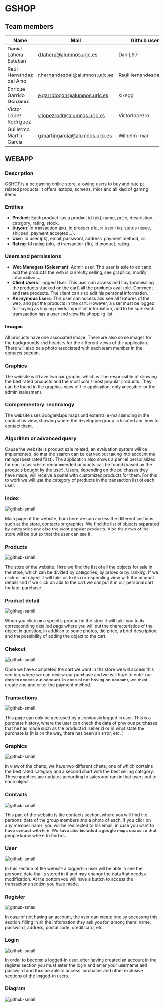 # GSHOP

## Team members

| Name | Mail | Github user|
|--------|--------|------------|
|Daniel Lahera Esteban| d.lahera@alumnos.urjc.es | DaniL97 |
|Raúl Hernández del Amo| r.hernandezdel@alumnos.urjc.es | RaulHernandezdelAmo |
|Enrique Garrido Gónzalez | e.garridogon@alumnos.urjc.es | kikegg |
|Víctor López Rodríguez | v.lopezrodr@alumnos.urjc.es | Victorlopezro |
|Guillermo Martín García | g.martingarcia@alumnos.urjc.es | Wilhelm-mar |

## WEBAPP

### Description

GSHOP is a pc gaming online store, allowing users to buy and rate pc related products. It offers laptops, screens, mice and all kind of gaming items.

### Entities

* **Product**: Each product has a product id (pk), name, price, description, category, rating, stock.
* **Buyout**: Id transaction (pk), id product (fk), id user (fk), status (issue, shipped, payment accepted...).
* **User**: Id user (pk), email, password, address, payment method, rol.
* **Rating**: Id rating (pk), id transaction (fk), id product, rating.

### Users and permissions

* **Web Managers (Salesman)**: Admin user. This user is able to edit and add the products the web is currently selling, see graphics, modify information ...
* **Client Users**: Logged User. This user can access and buy (processing the products stacked on the cart) all the products available. Comment and rate products. The client can also edit his personal information.  
* **Anonymous Users**: This user can access and see all features of the web, and put the products in the cart. However, a user must be logged for buying as buying needs important information, and to be sure each transsaction has a user and view his shopping list.  

### Images

All products have one associated image. There are also some images for the backgrounds and headers for the different views of the application. There will also be a photo associated with each team member in the contacts section.

### Graphics

The website will have two bar graphs, which will be responsible of showing the best rated products and the most sold / most popular products. They can be found in the graphics view of the application, only accesible for the admin (salesman). 

### Complementary Technology

The website uses GoogleMaps maps and external e-mail sending in the contact us view, showing where the developper group is located and how to contact them.

### Algorithm or advanced query

Cause the website is product sale related, an evaluation system will be implemented, so that the search can be carried out taking into account the ratings (best rated first). The application also shows a pannel personalized for each user where recommended products can be found (based on the products bought by the user).
Users, depending on the purchases they have made, will receive a panel with customized products for them.
For this to work we will use the category of products in the transaction list of each user.

### Index
![github-small](https://github.com/CodeURJC-DAW-2019-20/webapp14/blob/develop/imagereadme/Index.png)

Main page of the website, from here we can access the different sections such as the store, contacts or graphics. We find the list of objects separated by categories and also the most popular products. Also the news of the store will be put so that the user can see it.


### Products
![github-small](https://github.com/CodeURJC-DAW-2019-20/webapp14/blob/develop/imagereadme/Products.png)

The store of the website. Here we find the list of all the objects for sale in the store, which can be divided by categories, by prices or by ranking. If we click on an object it will take us to its corresponding view with the product details and if we click on add to the cart we can put it in our personal cart for later purchase.

### Product detail
![githug-samll](https://github.com/CodeURJC-DAW-2019-20/webapp14/blob/develop/imagereadme/Singleproduct.png)

When you click on a specific product in the store it will take you to its corresponding detailed page where you will put the characteristics of the object in question, in addition to some photos, the price, a brief description, and the possibility of adding the object to the cart.

### Chekout
![github-small](https://github.com/CodeURJC-DAW-2019-20/webapp14/blob/develop/imagereadme/Checkout.png)

Once we have completed the cart we want in the store we will access this section, where we can review our purchase and we will have to enter our data to access our account. In case of not having an account, we must create one and enter the payment method.

### Transactions
![github-small](https://github.com/CodeURJC-DAW-2019-20/webapp14/blob/develop/imagereadme/transactions.png)

This page can only be accessed by a previously logged in user. This is a purchase history, where the user can check the data of previous purchases that he has made such as the product id, seller id or in what state the purchase is (it is on the way, there has been an error, etc. )

### Graphics
![github-small](https://github.com/CodeURJC-DAW-2019-20/webapp14/blob/develop/imagereadme/Graphics.png)

In view of the charts, we have two different charts, one of which contains the best rated category and a second chart with the best selling category. These graphics are updated according to sales and rankin that users put to each object.

### Contacts
![github-small](https://github.com/CodeURJC-DAW-2019-20/webapp14/blob/develop/imagereadme/contact.png)

This part of the website is the contacts section, where you will find the personal data of the group members and a photo of each. If you click on any member name, you will be redirected to his email, in case you want to have contact with him. We have also included a google maps space so that people know where to find us.

### User
![github-small](https://github.com/CodeURJC-DAW-2019-20/webapp14/blob/develop/imagereadme/user.png)

In this section of the website a logged-in user will be able to see the personal data that is stored in it and may change the data that needs a modification. At the bottom you will have a button to access the transactions section you have made.

### Register
![github-small](https://github.com/CodeURJC-DAW-2019-20/webapp14/blob/develop/imagereadme/Register.png)

In case of not having an account, the user can create one by accessing this section, filling in all the information they ask you for, among them: name, password, address, postal code, credit card, etc.

### Login
![github-small](https://github.com/CodeURJC-DAW-2019-20/webapp14/blob/develop/imagereadme/Login.png)

In order to become a logged-in user, after having created an account in the register section you must enter the login and enter your username and password and thus be able to access purchases and other exclusive sections of the logged-in users.

### Diagram
![github-small](https://github.com/CodeURJC-DAW-2019-20/webapp14/blob/develop/imagereadme/Diagram.png)
